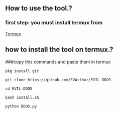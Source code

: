 ## How to use the tool.?

### first step: you must install termux from

[Termux](https://f-droid.org/repo/com.termux_118.apk)

## how to install the tool on termux.?

###copy this commands and paste them in termux


```
pkg install git
```
```
git clone https://github.com/EVArthur/EVIL-DDOS
```
```
cd EVIL-DDOS
```
```
bash install.sh
```

```
python DDOS.py
```

